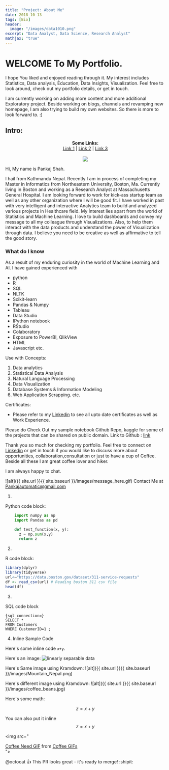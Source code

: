 ```yaml
---
title: "Project: About Me"
date: 2018-10-13
tags: [Bio]
header:
  image: "/images/data1010.png"
excerpt: "Data Analyst, Data Science, Research Analyst"
mathjax: "true"
---
```


# WELCOME To My Portfolio.
I hope You liked and enjoyed reading through it.
My interest includes Statistics, Data analysis, Education, Data Insights, Visualization. 
Feel free to look around, check out my portfolio details, or get in touch.  

I am currently working on adding more content and more additional Exploratory project. Beside working on blogs, channels and revamping new homepage, I am also trying to build my own websites. So there is more to look forward to. :)

## Intro:

<p align="center">
  <b>Some Links:</b><br>
  <a href="#">Link 1</a> |
  <a href="#">Link 2</a> |
  <a href="#">Link 3</a>
  <br><br>
  <img src="http://s.4cdn.org/image/title/105.gif">
</p>

Hi, My name is Pankaj Shah.

I hail from Kathmandu Nepal. Recently I am in process of completing my Master in Informatics from Northeastern University, Boston, Ma. Currently living in Boston and working as a Research Analyst at Massachusetts General Hospital. I am looking forward to work for kick-ass startup team as well as any other organization where I will be good fit. I have worked in past with very intelligent and interactive Analytics team to build and analyzed various projects in Healthcare field. My Interest lies apart from the world of Statistics and Machine Learning. I love to build dashboards and convey my message to all my colleague through Visualizations. Also, to help them interact with the data products and understand the power of Visualization through data. I believe you need to be creative as well as affirmative to tell the good story.

### What do I know

As a result of my enduring curiosity in the world of Machine Learning and AI. I have gained experienced with

* python
* R
* SQL
* NLTK
* Scikit-learn
* Pandas & Numpy
* Tableau
* Data Studio
* IPython notebook
* RStudio
* Colaboratory
* Exposure to PowerBI, QlikView
* HTML
* Javascript etc.

Use with Concepts:
1. Data analytics
2. Statistical Data Analysis
3. Natural Language Processing
4. Data Visualization
5. Database Systems & Information Modeling
6. Web Application Scrapping. etc.

Certificates:
* Please refer to my [Linkedin](https://www.linkedin.com/in/pankajshah1/) to see all upto date certificates as well as Work Experience.

Please do Check Out my sample notebook Github Repo, kaggle for some of the projects that can be shared on public domain.
Link to Github : [link](https://github.com/shahnp)

Thank you so much for checking my portfolio. Feel free to connect on [Linkedin](https://www.linkedin.com/in/pankajshah1/) or get in touch if you would like to discuss more about opportunities, collaboration,consultation  or just to have a cup of Coffee. Beside all these I am great coffee lover and hiker.

I am always happy to chat.

![alt]({{ site.url }}{{ site.baseurl }}/images/message_here.gif)
Contact Me at Pankajautomatic@gmail.com

1.
Python code block:
```python
    import numpy as np
    import Pandas as pd

    def test_function(x, y):
      z = np.sum(x,y)
      return z
```
2.
R code block:
```r
library(dplyr)
library(tidyverse)
url<–"https://data.boston.gov/dataset/311-service-requests"
df <- read_csv(url) # Reading boston 311 csv file
head(df)
```
3.
SQL code block

```
{sql connection=}
SELECT *
FROM Customers
WHERE CustomerID=1 ;
```
4. Inline Sample Code

Here's some inline code `x+y`.

Here's an image:
<img src="{{ site.url }}{{ site.baseurl }}/images/Mountain_Nepal.png" alt="linearly separable data">

Here's Same image using Kramdown:
![alt]({{ site.url }}{{ site.baseurl }}/images/Mountain_Nepal.png)

Here's different image using Kramdown:
![alt]({{ site.url }}{{ site.baseurl }}/images/coffee_beans.jpg)

Here's some math:

$$z=x+y$$

You can also put it inline $$z=x+y$$

<img src="<div class="tenor-gif-embed" data-postid="9821851" data-share-method="host" data-width="100%" data-aspect-ratio="1.2087378640776698"><a href="https://tenor.com/view/coffee-need-needcoffee-insert-coffee-to-continue-gif-9821851">Coffee Need GIF</a> from <a href="https://tenor.com/search/coffee-gifs">Coffee GIFs</a></div><script type="text/javascript" async src="https://tenor.com/embed.js"></script>">

@octocat :+1: This PR looks great - it's ready to merge! :shipit:
